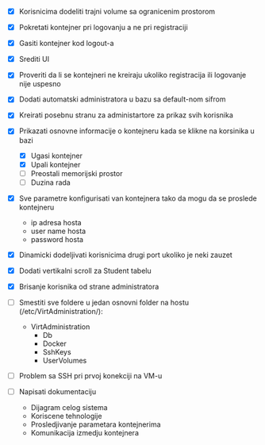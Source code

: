 - [x] Korisnicima dodeliti trajni volume sa ogranicenim prostorom
- [x] Pokretati kontejner pri logovanju a ne pri registraciji
- [x] Gasiti kontejner kod logout-a
- [x] Srediti UI
- [x] Proveriti da li se kontejneri ne kreiraju ukoliko registracija ili logovanje nije uspesno
- [x] Dodati automatski administratora u bazu sa default-nom sifrom
- [x] Kreirati posebnu stranu za administartore za prikaz svih korisnika
- [x] Prikazati osnovne informacije o kontejneru kada se klikne na korsinika u bazi
	- [x] Ugasi kontejner
	- [x] Upali kontejner
	- [ ] Preostali memorijski prostor
	- [ ] Duzina rada
- [x] Sve parametre konfigurisati van kontejnera tako da mogu da se proslede kontejneru
	- ip adresa hosta
	- user name hosta
	- password hosta
- [x] Dinamicki dodeljivati korisnicima drugi port ukoliko je neki zauzet
- [x] Dodati vertikalni scroll za Student tabelu

- [x] Brisanje korisnika od strane administratora

- [ ] Smestiti sve foldere u jedan osnovni folder na hostu (/etc/VirtAdministration/):
	- VirtAdministration
		- Db
		- Docker
		- SshKeys
		- UserVolumes

- [ ] Problem sa SSH pri prvoj konekciji na VM-u

- [ ] Napisati dokumentaciju
	- Dijagram celog sistema
	- Koriscene tehnologije
	- Prosledjivanje parametara kontejnerima
	- Komunikacija izmedju kontejnera
